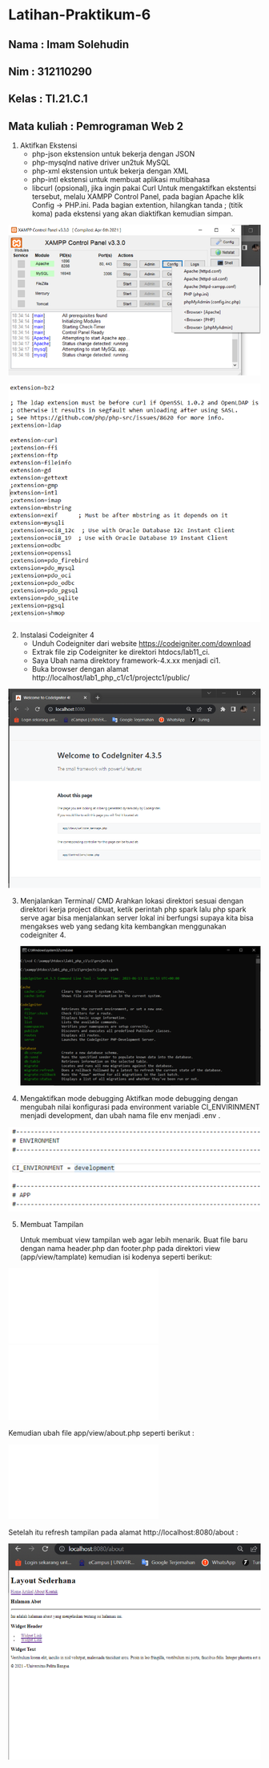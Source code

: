 # Latihan-Praktikum-6

## Nama : Imam Solehudin
## Nim : 312110290
## Kelas : TI.21.C.1
## Mata kuliah : Pemrograman Web 2

1. Aktifkan Ekstensi
    - php-json ekstension untuk bekerja dengan JSON
    - php-mysqlnd native driver un2tuk MySQL
    - php-xml ekstension untuk bekerja dengan XML
    - php-intl ekstensi untuk membuat aplikasi multibahasa
    - libcurl (opsional), jika ingin pakai Curl
Untuk mengaktifkan ekstentsi tersebut, melalu XAMPP Control Panel, pada bagian Apache klik Config -> PHP.ini. Pada bagian extention, hilangkan tanda ; (titik koma) pada ekstensi yang akan diaktifkan kemudian simpan.

![gambar](ss/extensi.png)

![gambar](ss/extensi2.png)

2.  Instalasi Codeigniter 4
    - Unduh Codeigniter dari website https://codeigniter.com/download
    - Extrak file zip Codeigniter ke direktori htdocs/lab11_ci.
    - Saya Ubah nama direktory framework-4.x.xx menjadi ci1.
    - Buka browser dengan alamat http://localhost/lab1_php_c1/c1/projectc1/public/

![gambar](ss/codeigniter.png)

3. Menjalankan Terminal/ CMD
   Arahkan  lokasi direktori sesuai dengan direktori kerja project dibuat, ketik perintah php spark lalu php spark serve agar bisa menjalankan server lokal ini berfungsi supaya kita bisa mengakses web yang sedang kita kembangkan menggunakan codeigniter 4.
   
   ![gambar](ss/phpspark.png)
   
4. Mengaktifkan mode debugging
   Aktifkan mode debugging dengan mengubah nilai konfigurasi pada environment variable CI_ENVIRINMENT menjadi development, dan ubah nama file env menjadi .env .
 
 ![gambar](ss/env.png)
 
5. Membuat Tampilan
   
   Untuk membuat view tampilan web agar lebih menarik. Buat file baru dengan nama header.php dan footer.php pada direktori view (app/view/tamplate) kemudian isi kodenya seperti berikut:

![gambar](ss/header.php)
![gambar](ss/footer.php)
   
   Kemudian ubah file app/view/about.php seperti berikut :

![gambar](ss/about.php)

Setelah itu refresh tampilan pada alamat http://localhost:8080/about :

![gambar](ss/hasil.png)
